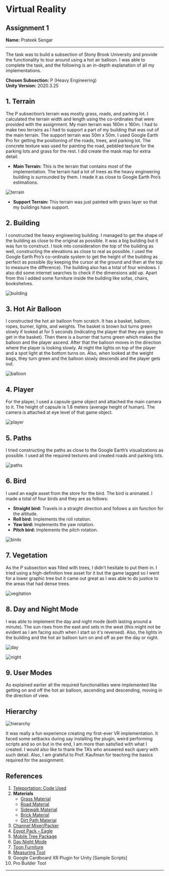 # Virtual Reality
## Assignment 1

**Name:** Prateek Sengar  


---

The task was to build a subsection of Stony Brook University and provide the functionality to tour around using a hot air balloon. I was able to complete the task, and the following is an in-depth explanation of all my implementations.

**Chosen Subsection:** P (Heavy Engineering)  
**Unity Version:** 2020.3.25

## 1. Terrain
The P subsection’s terrain was mostly grass, roads, and parking lot. I calculated the terrain width and length using the co-ordinates that were provided with the assignment. My main terrain was 160m x 160m. I had to make two terrains as I had to support a part of my building that was out of the main terrain. The support terrain was 50m x 50m. I used Google Earth Pro for getting the positioning of the roads, trees, and parking lot. The concrete texture was used for painting the road, pebbled texture for the parking lots and grass for the rest. I did create the mask map for extra detail.

- **Main Terrain:** This is the terrain that contains most of the implementation. The terrain had a lot of trees as the heavy engineering building is surrounded by them. I made it as close to Google Earth Pro’s estimations.

![terrain](screenshots/ss1.png)

- **Support Terrain:** This terrain was just painted with grass layer so that my buildings have support.

## 2. Building
I constructed the heavy engineering building. I managed to get the shape of the building as close to the original as possible. It was a big building but it was fun to construct. I took into consideration the top of the building as well, constructing the elevations as close to real as possible. I used the Google Earth Pro’s co-ordinate system to get the height of the building as perfect as possible (by keeping the cursor at the ground and then at the top to measure the difference). The building also has a total of four windows. I also did some internet searches to check if the dimensions add up. Apart from this I added some furniture inside the building like sofas, chairs, bookshelves.

![building](screenshots/ss2.png)

## 3. Hot Air Balloon
I constructed the hot air balloon from scratch. It has a basket, balloon, ropes, burner, lights, and weights. The basket is brown but turns green slowly if looked at for 5 seconds (indicating the player that they are going to get in the basket). Then there is a burner that turns green which makes the balloon and the player ascend. After that the balloon moves in the direction where the player is looking slowly. At night the lights on top of the player and a spot light at the bottom turns on. Also, when looked at the weight bags, they turn green and the balloon slowly descends and the player gets out.

![balloon](screenshots/ss3.png)

## 4. Player
For the player, I used a capsule game object and attached the main camera to it. The height of capsule is 1.8 meters (average height of human). The camera is attached at eye level of that game object.

![player](screenshots/ss4.png)

## 5. Paths
I tried constructing the paths as close to the Google Earth’s visualizations as possible. I used all the required textures and created roads and parking lots.

![paths](screenshots/ss5.png)

## 6. Bird
I used an eagle asset from the store for the bird. The bird is animated. I made a total of four birds and they are as follows:
- **Straight bird:** Travels in a straight direction and follows a sin function for the altitude.
- **Roll bird:** Implements the roll rotation.
- **Yaw bird:** Implements the yaw rotation.
- **Pitch bird:** Implements the pitch rotation.

![birds](screenshots/ss6.png)

## 7. Vegetation
As the P subsection was filled with trees, I didn’t hesitate to put them in. I tried using a high-definition tree asset for it but the game lagged so I went for a lower graphic tree but it came out great as I was able to do justice to the areas that had dense trees.

![vegitation](screenshots/ss7.png)

## 8. Day and Night Mode
I was able to implement the day and night mode (both lasting around a minute). The sun rises from the east and sets in the west (this might not be evident as I am facing south when I start so it's reversed). Also, the lights in the building and the hot air balloon turn on and off as per the day or night.

![day](screenshots/ss8.png)

![night](screenshots/ss9.png)

## 9. User Modes
As explained earlier all the required functionalities were implemented like getting on and off the hot air balloon, ascending and descending, moving in the direction of view.

## Hierarchy
![hierarchy](screenshots/ss10.png)

It was really a fun experience creating my first-ever VR implementation. It faced some setbacks during say installing the plugin, weird performing scripts and so on but in the end, I am more than satisfied with what I created. I would also like to thank the TA’s who answered each query with such detail. Also, I am grateful to Prof. Kaufman for teaching the basics required for the assignment.

## References
1. [Teleportation: Code Used](https://www.youtube.com/watch?v=mrYkd1U7RZE&ab_channel=NimaJamalian)
2. **Materials**
   - [Grass Material](https://freepbr.com/materials/grass-1-pbr-material/)
   - [Road Material](https://freepbr.com/materials/pebbled-asphalt1/)
   - [Sidewalk Material](https://freepbr.com/materials/concrete-3-pbr-material/)
   - [Brick Material](https://freepbr.com/materials/rounded-brick-1/)
   - [Dirt Path Material](https://freepbr.com/materials/dirt-with-rocks/)
3. [Channel Mixer/Packer](https://assetstore.unity.com/packages/tools/utilities/channel-mixer-packer-133787)
4. [Egypt Pack – Eagle](https://assetstore.unity.com/packages/3d/characters/animals/birds/egypt-pack-eagle-140079)
5. [Mobile Tree Package](https://assetstore.unity.com/packages/3d/vegetation/trees/mobile-tree-package-18866)
6. [Day Night Mode](https://www3.cs.stonybrook.edu/~cse566/DayNightMode.unitypackage)
7. [Toon Furniture](https://assetstore.unity.com/packages/3d/props/furniture/toon-furniture-88740)
8. [Measuring Tool](https://assetstore.unity.com/packages/tools/utilities/measuring-tool-226340)
9. Google Cardboard XR Plugin for Unity [Sample Scripts]
10. Pro Builder Tool

---
